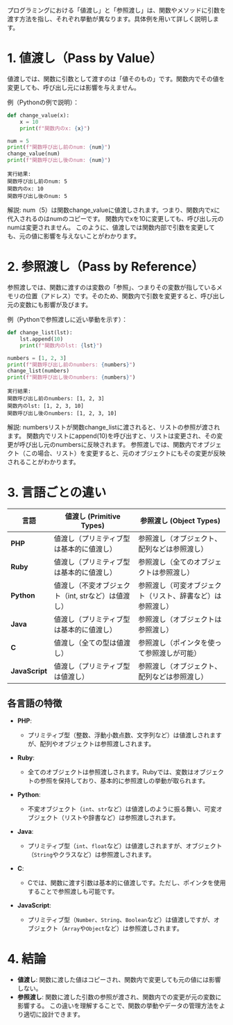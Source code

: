 プログラミングにおける「値渡し」と「参照渡し」は、関数やメソッドに引数を渡す方法を指し、それぞれ挙動が異なります。具体例を用いて詳しく説明します。

# 1. 値渡し（Pass by Value）
値渡しでは、関数に引数として渡すのは「値そのもの」です。関数内でその値を変更しても、呼び出し元には影響を与えません。

例（Pythonの例で説明）：
```python
def change_value(x):
    x = 10
    print(f"関数内のx: {x}")

num = 5
print(f"関数呼び出し前のnum: {num}")
change_value(num)
print(f"関数呼び出し後のnum: {num}")
```
```
実行結果:
関数呼び出し前のnum: 5
関数内のx: 10
関数呼び出し後のnum: 5
```

解説:
num（5）は関数change_valueに値渡しされます。つまり、関数内でxに代入されるのはnumのコピーです。
関数内でxを10に変更しても、呼び出し元のnumは変更されません。
このように、値渡しでは関数内部で引数を変更しても、元の値に影響を与えないことがわかります。

# 2. 参照渡し（Pass by Reference）
参照渡しでは、関数に渡すのは変数の「参照」、つまりその変数が指しているメモリの位置（アドレス）です。そのため、関数内で引数を変更すると、呼び出し元の変数にも影響が及びます。

例（Pythonで参照渡しに近い挙動を示す）：
```python
def change_list(lst):
    lst.append(10)
    print(f"関数内のlst: {lst}")

numbers = [1, 2, 3]
print(f"関数呼び出し前のnumbers: {numbers}")
change_list(numbers)
print(f"関数呼び出し後のnumbers: {numbers}")
```
```
実行結果:
関数呼び出し前のnumbers: [1, 2, 3]
関数内のlst: [1, 2, 3, 10]
関数呼び出し後のnumbers: [1, 2, 3, 10]
```

解説:
numbersリストが関数change_listに渡されると、リストの参照が渡されます。
関数内でリストにappend(10)を呼び出すと、リストは変更され、その変更が呼び出し元のnumbersに反映されます。
参照渡しでは、関数内でオブジェクト（この場合、リスト）を変更すると、元のオブジェクトにもその変更が反映されることがわかります。

# 3. 言語ごとの違い
| 言語        | 値渡し (Primitive Types)                                      | 参照渡し (Object Types)                                  |
|-------------|---------------------------------------------------------------|----------------------------------------------------------|
| **PHP**     | 値渡し（プリミティブ型は基本的に値渡し）                       | 参照渡し（オブジェクト、配列などは参照渡し）               |
| **Ruby**    | 値渡し（プリミティブ型は基本的に値渡し）                       | 参照渡し（全てのオブジェクトは参照渡し）                   |
| **Python**  | 値渡し（不変オブジェクト（int, strなど）は値渡し）            | 参照渡し（可変オブジェクト（リスト、辞書など）は参照渡し） |
| **Java**    | 値渡し（プリミティブ型は基本的に値渡し）                       | 参照渡し（オブジェクトは参照渡し）                         |
| **C**       | 値渡し（全ての型は値渡し）                                     | 参照渡し（ポインタを使って参照渡しが可能）                 |
| **JavaScript** | 値渡し（プリミティブ型は値渡し）                           | 参照渡し（オブジェクト、配列などは参照渡し）               |

## 各言語の特徴

- **PHP**: 
  - プリミティブ型（整数、浮動小数点数、文字列など）は値渡しされますが、配列やオブジェクトは参照渡しされます。
  
- **Ruby**: 
  - 全てのオブジェクトは参照渡しされます。Rubyでは、変数はオブジェクトの参照を保持しており、基本的に参照渡しの挙動が取られます。
  
- **Python**: 
  - 不変オブジェクト（`int`、`str`など）は値渡しのように振る舞い、可変オブジェクト（リストや辞書など）は参照渡しされます。
  
- **Java**: 
  - プリミティブ型（`int`、`float`など）は値渡しされますが、オブジェクト（`String`やクラスなど）は参照渡しされます。
  
- **C**: 
  - Cでは、関数に渡す引数は基本的に値渡しです。ただし、ポインタを使用することで参照渡しも可能です。
  
- **JavaScript**: 
  - プリミティブ型（`Number`、`String`、`Boolean`など）は値渡しですが、オブジェクト（`Array`や`Object`など）は参照渡しされます。

# 4. 結論
- **値渡し**: 関数に渡した値はコピーされ、関数内で変更しても元の値には影響しない。
- **参照渡し**: 関数に渡した引数の参照が渡され、関数内での変更が元の変数に影響する。
この違いを理解することで、関数の挙動やデータの管理方法をより適切に設計できます。

